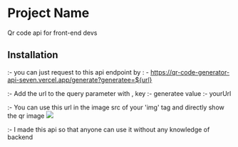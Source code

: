 # Project Name
Qr code api for front-end devs

## Installation

:- you can just request to this api endpoint by : -  https://qr-code-generator-api-seven.vercel.app/generate?generatee=${url}

:- Add the url to the query parameter with , key :- generatee
                                             value :- yourUrl

:- You can use this url in the image src of your 'img' tag and directly show the qr image 
 <img src="https://qr-code-generator-api-seven.vercel.app/generate?generatee=${url}">

:- I made this api so that anyone can use it without any knowledge of backend                                         